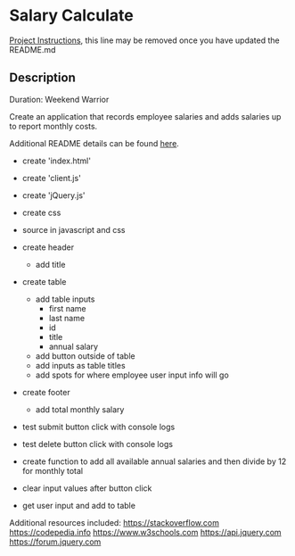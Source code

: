 # Salary Calculate

[Project Instructions](./INSTRUCTIONS.md), this line may be removed once you have updated the README.md

## Description

Duration: Weekend Warrior

Create an application that records employee salaries and adds salaries up to report monthly costs.


Additional README details can be found [here](https://github.com/PrimeAcademy/github-finalization-assignment).

- create 'index.html'
- create 'client.js'
- create 'jQuery.js'
- create css
- source in javascript and css

- create header
    - add title
- create table 
    - add table inputs
        - first name
        - last name
        - id
        - title
        - annual salary
    - add button outside of table
    - add inputs as table titles
    - add spots for where employee user input info will go

- create footer
    - add total monthly salary

- test submit button click with console logs
- test delete button click with console logs

- create function to add all available annual salaries and then divide by 12 for monthly total
- clear input values after button click

- get user input and add to table

Additional resources included:
https://stackoverflow.com
https://codepedia.info
https://www.w3schools.com
https://api.jquery.com
https://forum.jquery.com